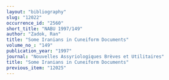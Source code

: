 ```yaml
---
layout: "bibliography"
slug: "12022"
occurrence_id: "2560"
short_title: "NABU 1997/149"
author: "Zadok, Ran"
title: "Some Iranians in Cuneiform Documents"
volume_no_: "149"
publication_year: "1997"
journal: "Nouvelles Assyriologiques Brèves et Utilitaires"
title: "Some Iranians in Cuneiform Documents"
previous_item: "12025"
---
```

